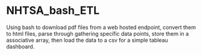 # NHTSA_bash_ETL
Using bash to download pdf files from a web hosted endpoint, convert them to html files, parse through gathering specific data points, store them in a associative array, then load the data to a csv for a simple tableau dashboard.
